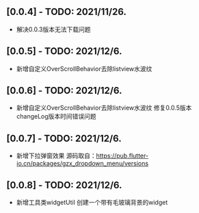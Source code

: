 ## [0.0.4] - TODO: 2021/11/26.
*  解决0.0.3版本无法下载问题

## [0.0.5] - TODO: 2021/12/6.
*  新增自定义OverScrollBehavior去除listview水波纹

## [0.0.6] - TODO: 2021/12/6.
*  新增自定义OverScrollBehavior去除listview水波纹 修复0.0.5版本changeLog版本时间错误问题

## [0.0.7] - TODO: 2021/12/6.
*  新增下拉弹窗效果 源码取自：https://pub.flutter-io.cn/packages/gzx_dropdown_menu/versions

## [0.0.8] - TODO: 2021/12/6.
*  新增工具类widgetUtil 创建一个带有毛玻璃背景的widget